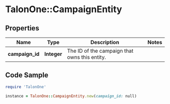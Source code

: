 # TalonOne::CampaignEntity

## Properties

Name | Type | Description | Notes
------------ | ------------- | ------------- | -------------
**campaign_id** | **Integer** | The ID of the campaign that owns this entity. | 

## Code Sample

```ruby
require 'TalonOne'

instance = TalonOne::CampaignEntity.new(campaign_id: null)
```


